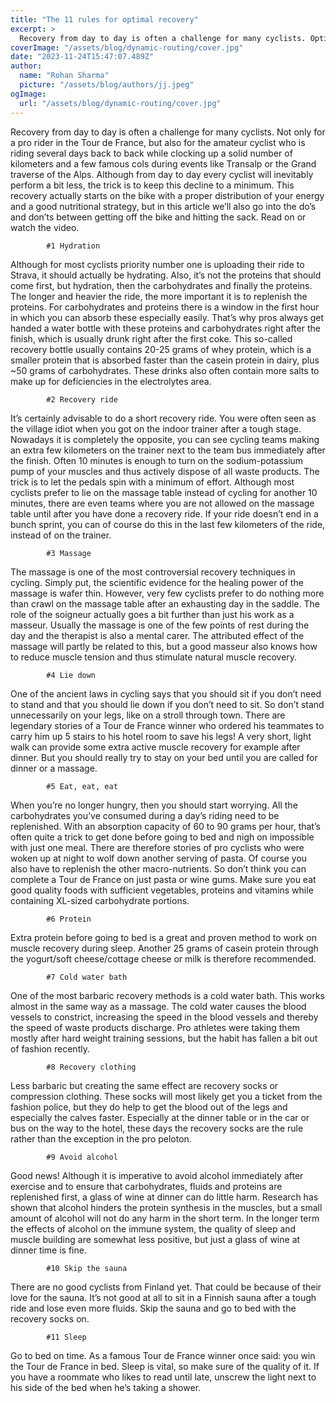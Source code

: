 ```yaml
---
title: "The 11 rules for optimal recovery"
excerpt: >
  Recovery from day to day is often a challenge for many cyclists. Optimal cycling needs optimal recovery to perform in the best way possible.
coverImage: "/assets/blog/dynamic-routing/cover.jpg"
date: "2023-11-24T15:47:07.489Z"
author:
  name: "Rohan Sharma"
  picture: "/assets/blog/authors/jj.jpeg"
ogImage:
  url: "/assets/blog/dynamic-routing/cover.jpg"
---
```


Recovery from day to day is often a challenge for many cyclists. Not only for a pro rider in the Tour de France, but also for the amateur cyclist who is riding several days back to back while clocking up a solid number of kilometers and a few famous cols during events like Transalp or the Grand traverse of the Alps. Although from day to day every cyclist will inevitably perform a bit less, the trick is to keep this decline to a minimum. This recovery actually starts on the bike with a proper distribution of your energy and a good nutritional strategy, but in this article we’ll also go into the do’s and don’ts between getting off the bike and hitting the sack.
Read on or watch the video.

		

	
			
			
		

	
			#1 Hydration
Although for most cyclists priority number one is uploading their ride to Strava, it should actually be hydrating. Also, it’s not the proteins that should come first, but hydration, then the carbohydrates and finally the proteins. The longer and heavier the ride, the more important it is to replenish the proteins. For carbohydrates and proteins there is a window in the first hour in which you can absorb these especially easily. That’s why pros always get handed a water bottle with these proteins and carbohydrates right after the finish, which is usually drunk right after the first coke. This so-called recovery bottle usually contains 20-25 grams of whey protein, which is a smaller protein that is absorbed faster than the casein protein in dairy, plus ~50 grams of carbohydrates. These drinks also often contain more salts to make up for deficiencies in the electrolytes area.

		

	
			#2 Recovery ride
It’s certainly advisable to do a short recovery ride. You were often seen as the village idiot when you got on the indoor trainer after a tough stage. Nowadays it is completely the opposite, you can see cycling teams making an extra few kilometers on the trainer next to the team bus immediately after the finish. Often 10 minutes is enough to turn on the sodium-potassium pump of your muscles and thus actively dispose of all waste products. The trick is to let the pedals spin with a minimum of effort. Although most cyclists prefer to lie on the massage table instead of cycling for another 10 minutes, there are even teams where you are not allowed on the massage table until after you have done a recovery ride. If your ride doesn’t end in a bunch sprint, you can of course do this in the last few kilometers of the ride, instead of on the trainer.

		

	
			#3 Massage
The massage is one of the most controversial recovery techniques in cycling. Simply put, the scientific evidence for the healing power of the massage is wafer thin. However, very few cyclists prefer to do nothing more than crawl on the massage table after an exhausting day in the saddle. The role of the soigneur actually goes a bit further than just his work as a masseur. Usually the massage is one of the few points of rest during the day and the therapist is also a mental carer. The attributed effect of the massage will partly be related to this, but a good masseur also knows how to reduce muscle tension and thus stimulate natural muscle recovery.

		

	
			#4 Lie down
One of the ancient laws in cycling says that you should sit if you don’t need to stand and that you should lie down if you don’t need to sit. So don’t stand unnecessarily on your legs, like on a stroll through town. There are legendary stories of a Tour de France winner who ordered his teammates to carry him up 5 stairs to his hotel room to save his legs! A very short, light walk can provide some extra active muscle recovery for example after dinner. But you should really try to stay on your bed until you are called for dinner or a massage.

		

	
			#5 Eat, eat, eat
When you’re no longer hungry, then you should start worrying. All the carbohydrates you’ve consumed during a day’s riding need to be replenished. With an absorption capacity of 60 to 90 grams per hour, that’s often quite a trick to get done before going to bed and nigh on impossible with just one meal. There are therefore stories of pro cyclists who were woken up at night to wolf down another serving of pasta. Of course you also have to replenish the other macro-nutrients. So don’t think you can complete a Tour de France on just pasta or wine gums. Make sure you eat good quality foods with sufficient vegetables, proteins and vitamins while containing XL-sized carbohydrate portions.

		

	
			#6 Protein
Extra protein before going to bed is a great and proven method to work on muscle recovery during sleep. Another 25 grams of casein protein through the yogurt/soft cheese/cottage cheese or milk is therefore recommended.

		

	
			#7 Cold water bath
One of the most barbaric recovery methods is a cold water bath. This works almost in the same way as a massage. The cold water causes the blood vessels to constrict, increasing the speed in the blood vessels and thereby the speed of waste products discharge. Pro athletes were taking them mostly after hard weight training sessions, but the habit has fallen a bit out of fashion recently.

		

	
			#8 Recovery clothing
Less barbaric but creating the same effect are recovery socks or compression clothing. These socks will most likely get you a ticket from the fashion police, but they do help to get the blood out of the legs and especially the calves faster. Especially at the dinner table or in the car or bus on the way to the hotel, these days the recovery socks are the rule rather than the exception in the pro peloton.

		

	
			#9 Avoid alcohol
Good news! Although it is imperative to avoid alcohol immediately after exercise and to ensure that carbohydrates, fluids and proteins are replenished first, a glass of wine at dinner can do little harm. Research has shown that alcohol hinders the protein synthesis in the muscles, but a small amount of alcohol will not do any harm in the short term. In the longer term the effects of alcohol on the immune system, the quality of sleep and muscle building are somewhat less positive, but just a glass of wine at dinner time is fine.

		

	
			#10 Skip the sauna
There are no good cyclists from Finland yet. That could be because of their love for the sauna. It’s not good at all to sit in a Finnish sauna after a tough ride and lose even more fluids. Skip the sauna and go to bed with the recovery socks on.

		

	
			#11 Sleep
Go to bed on time. As a famous Tour de France winner once said: you win the Tour de France in bed. Sleep is vital, so make sure of the quality of it. If you have a roommate who likes to read until late, unscrew the light next to his side of the bed when he’s taking a shower.